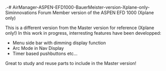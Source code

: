 .-# AirManager-ASPEN-EFD1000-BauerMeister-version-Xplane-only-
Siminnovations Forum Member version of the ASPEN EFD 1000 (Xplane only) 

This is a different version from the Master version for reference
(Xplane only!)
In this work in progress, interresting features have been developped:
- Menu side bar with dimming display function
- Arc Mode in Nav Display
- Timer based pushbuttons
 etc...
 
 Great to study and reuse parts to include in the Master version!
